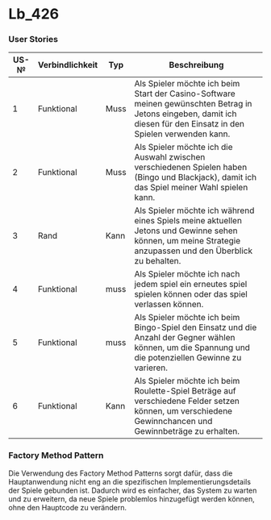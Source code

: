 # Lb_426


### User Stories

| US-№ | Verbindlichkeit | Typ  | Beschreibung                       |
| ---- | --------------- | ---- | ---------------------------------- |
| 1    |  Funktional     | Muss | Als Spieler möchte ich beim Start der Casino-Software meinen gewünschten Betrag in Jetons eingeben, damit ich diesen für den Einsatz in den Spielen verwenden kann.|
| 2    |  Funktional     | Muss | Als Spieler möchte ich die Auswahl zwischen verschiedenen Spielen haben (Bingo und Blackjack), damit ich das Spiel meiner Wahl spielen kann.|   
| 3    |     Rand        | Kann |Als Spieler möchte ich während eines Spiels meine aktuellen Jetons und Gewinne sehen können, um meine Strategie anzupassen und den Überblick zu behalten.|
| 4    |  Funktional     | muss | Als Spieler möchte ich nach jedem spiel ein erneutes spiel spielen können oder das spiel verlassen können.|
| 5    |  Funktional     | muss | Als Spieler möchte ich beim Bingo-Spiel den Einsatz und die Anzahl der Gegner wählen können, um die Spannung und die potenziellen Gewinne zu varieren.|
| 6    |  Funktional     | Kann | Als Spieler möchte ich beim Roulette-Spiel Beträge auf verschiedene Felder setzen können, um verschiedene Gewinnchancen und Gewinnbeträge zu erhalten.|

### Factory Method Pattern 

Die Verwendung des Factory Method Patterns sorgt dafür, dass die Hauptanwendung nicht eng an die spezifischen Implementierungsdetails der Spiele gebunden ist. Dadurch wird es einfacher, das System zu warten und zu erweitern, da neue Spiele problemlos hinzugefügt werden können, ohne den Hauptcode zu verändern.
